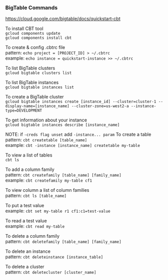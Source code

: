 ### BigTable Commands

https://cloud.google.com/bigtable/docs/quickstart-cbt

To install CBT tool  
`gcloud components update`  
`gcloud components install cbt`

To create & config .cbtrc file  
pattern: `echo project = [PROJECT_ID] > ~/.cbtrc`  
example: `echo instance = quickstart-instance >> ~/.cbtrc`

To list BigTable clusters  
`gcloud bigtable clusters list`  

To list BigTable instances  
`gcloud bigtable instances list`  

To create a BigTable cluster  
`gcloud bigtable instances create [instance_id] --cluster=cluster-1 --display-name=[instance_name] --cluster-zone=us-west2-a --instance-type=DEVELOPMENT`  

To get information about your instance  
`gcloud bigtable instances describe [instance_name]`

NOTE: if `-creds flag unset` add `-instance... param`
To create a table  
pattern: `cbt createtable [table_name]`  
example: `cbt -instance [instance_name] createtable my-table`

To view a list of tables  
`cbt ls`  

To add a column family  
pattern: `cbt createfamily [table_name] [family_name]`  
example: `cbt createfamily my-table cf1`

To view column a list of column families    
pattern: `cbt ls [table_name]`  

To put a test value  
example: `cbt set my-table r1 cf1:c1=test-value`

To read a test value  
example: `cbt read my-table`

To delete a column family    
pattern: `cbt deletefamily [table_name] [family_name]`

To delete an instance  
pattern: `cbt deleteinstance [instance_table]`  

To delete a cluster  
pattern: `cbt deletecluster [cluster_name]`  